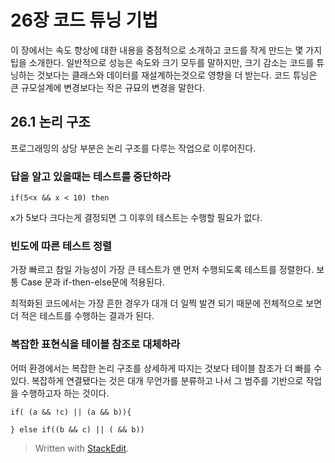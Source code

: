 
# 26장 코드 튜닝 기법

이 장에서는 속도 향상에 대한 내용을 중점적으로 소개하고 코드를 작게 만드는 몇 가지 팁을 소개한다. 일반적으로 성능은 속도와 크기 모두를 말하지만, 크기 감소는 코드를 튜닝하는 것보다는 클래스와 데이터를 재설계하는것으로 영향을 더 받는다. 코드 튜닝은 큰 규모설계에 변경보다는 작은 규묘의 변경을 말한다. 


## 26.1 논리 구조

프로그래밍의 상당 부분은 논리 구조를 다루는 작업으로 이루어진다. 

### 답을 알고 있을때는 테스트를 중단하라

```
if(5<x && x < 10) then
```
x가 5보다 크다는게 결정되면 그 이후의 테스트는 수행할 필요가 없다. 

### 빈도에 따른 테스트 정렬

가장 빠르고 참일 가능성이 가장 큰 테스트가 맨 먼저 수행되도록 테스트를 정렬한다. 보통 Case 문과 if-then-else문에 적용된다.

최적화된 코드에서는 가장 흔한 경우가 대개 더 일찍 발견 되기 때문에 전체적으로 보면 더 적은 테스트를 수행하는 결과가 된다. 

### 복잡한 표현식을 테이블 참조로 대체하라

어떠 환경에서는 복잡한 논리 구조를 상세하게 따지는 것보다 테이블 참조가 더 빠를 수 있다. 복잡하게 연결됐다는 것은 대개 무언가를 분류하고 나서 그 범주를 기반으로 작업을 수행하고자 하는 것이다. 

```
if( (a && !c) || (a && b)){

} else if((b && c) || ( && b))
```





> Written with [StackEdit](https://stackedit.io/).
<!--stackedit_data:
eyJoaXN0b3J5IjpbNTE1MTgyNDUzLC0xOTMwMzU2MDY5LDgzNz
ExNTY4MywxNjQ3Mzk2MTQxLC0xOTc1Mzk0NTc2LDMwMjE1MjMx
NSwxNjQ5ODAwOTMwXX0=
-->